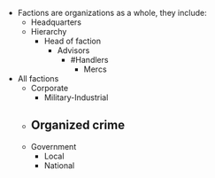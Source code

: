 - Factions are organizations as a whole, they include:
	- Headquarters
	- Hierarchy
		- Head of faction
			- Advisors
				- #Handlers
					- Mercs
- All factions
	- Corporate
		- Military-Industrial
	- Organized crime
		-
	- Government
		- Local
		- National